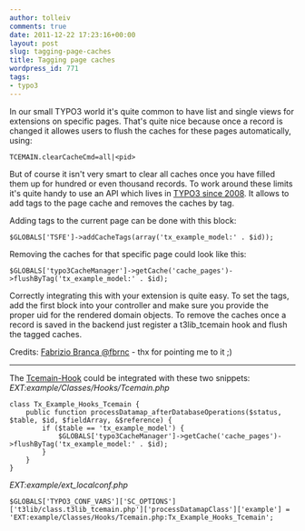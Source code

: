 ```yaml
---
author: tolleiv
comments: true
date: 2011-12-22 17:23:16+00:00
layout: post
slug: tagging-page-caches
title: Tagging page caches
wordpress_id: 771
tags:
- typo3
---
```


In our small TYPO3 world it's quite common to have list and single views for extensions on specific pages. That's quite nice because once a record is changed it allowes users to flush the caches for these pages automatically, using:

    
    TCEMAIN.clearCacheCmd=all|<pid>



But of course it isn't very smart to clear all caches once you have filled them up for hundred or even thousand records. To work around these limits it's quite handy to use an API which lives in [TYPO3 since 2008](http://git.typo3.org/TYPO3v4/Core.git?a=commit;h=03af46). It allows to add tags to the page cache and removes the caches by tag.

Adding tags to the current page can be done with this block:

    
    
    $GLOBALS['TSFE']->addCacheTags(array('tx_example_model:' . $id));
    



Removing the caches for that specific page could look like this:

    
    
    $GLOBALS['typo3CacheManager']->getCache('cache_pages')->flushByTag('tx_example_model:' . $id);
    



Correctly integrating this with your extension is quite easy. To set the tags, add the first block into your controller and make sure you provide the proper uid for the rendered domain objects. To remove the caches once a record is saved in the backend just register a t3lib_tcemain hook and flush the tagged caches. 

Credits: [Fabrizio Branca @fbrnc](http://twitter.com/fbrnc) - thx for pointing me to it ;)



* * *


The [Tcemain-Hook](http://blog.tolleiv.de/2010/03/handling-data-in-typo3-with-tcemain/) could be integrated with these two snippets:
_EXT:example/Classes/Hooks/Tcemain.php_

    
    
    class Tx_Example_Hooks_Tcemain {
    	public function processDatamap_afterDatabaseOperations($status, $table, $id, $fieldArray, &$reference) {
    		if ($table == 'tx_example_model') {
    			$GLOBALS['typo3CacheManager']->getCache('cache_pages')->flushByTag('tx_example_model:' . $id);
    		}
    	}
    }
    


_EXT:example/ext_localconf.php_

    
    
    $GLOBALS['TYPO3_CONF_VARS']['SC_OPTIONS']['t3lib/class.t3lib_tcemain.php']['processDatamapClass']['example'] = 'EXT:example/Classes/Hooks/Tcemain.php:Tx_Example_Hooks_Tcemain';
    




